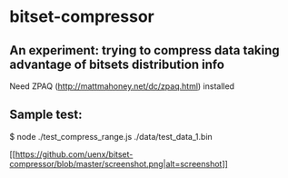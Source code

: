 # bitset-compressor
## An experiment: trying to compress data taking advantage of bitsets distribution info

Need ZPAQ (http://mattmahoney.net/dc/zpaq.html) installed

## Sample test:  
$ node ./test_compress_range.js ./data/test_data_1.bin

[[https://github.com/uenx/bitset-compressor/blob/master/screenshot.png|alt=screenshot]]
